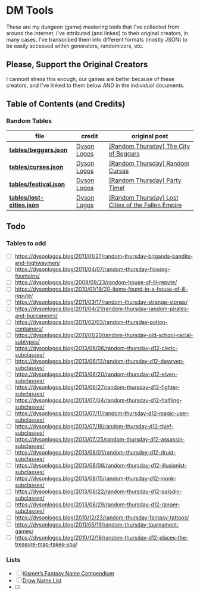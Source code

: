 # DM Tools

These are my dungeon (game) mastering tools that I've collected from around the internet. I've attributed (and linked) to their original creators, in many cases, I've transcribed them into different formats (mostly JSON) to be easily accessed within generators, randomizers, etc.

## Please, Support the Original Creators

I cannont stress this enough, our games are better because of these creators, and I've linked to them below AND in the individual documents.

## Table of Contents (and Credits)

### Random Tables

| file                                                   | credit                                  | original post                                                                                                                              |
| ------------------------------------------------------ | --------------------------------------- | ------------------------------------------------------------------------------------------------------------------------------------------ |
| **[tables/beggers.json](tables/beggers.json)**         | [Dyson Logos](https://dysonlogos.blog/) | [[Random Thursday] The City of Beggars](https://dysonlogos.blog/2011/02/10/random-thursday-the-city-of-beggars/)                           |
| **[tables/curses.json](tables/curses.json)**           | [Dyson Logos](https://dysonlogos.blog/) | [[Random Thursday] Random Curses](https://dysonlogos.blog/2011/03/03/random-thursday-random-curses/)                                       |
| **[tables/festival.json](tables/festivals.json)**      | [Dyson Logos](https://dysonlogos.blog/) | [[Random Thursday] Party Time!](https://dysonlogos.blog/2011/02/17/random-thursday-party-time/)                                            |
| **[tables/lost-cities.json](tables/lost-cities.json)** | [Dyson Logos](https://dysonlogos.blog/) | [[Random Thursday] Lost Cities of the Fallen Empire](https://dysonlogos.blog/2011/04/14/random-thursday-lost-cities-of-the-fallen-empire/) |

## Todo

### Tables to add
- [ ] https://dysonlogos.blog/2011/01/27/random-thursday-brigands-bandits-and-highwaymen/
- [ ] https://dysonlogos.blog/2011/04/07/random-thursday-flowing-fountains/
- [ ] https://dysonlogos.blog/2009/09/23/random-house-of-ill-repute/
- [ ] https://dysonlogos.blog/2010/01/18/20-items-found-in-a-house-of-ill-repute/
- [ ] https://dysonlogos.blog/2011/03/17/random-thursday-strange-stones/
- [ ] https://dysonlogos.blog/2011/04/21/random-thursday-random-pirates-and-buccaneers/
- [ ] https://dysonlogos.blog/2011/02/03/random-thursday-potion-containers/
- [ ] https://dysonlogos.blog/2011/01/20/random-thursday-old-school-racial-subtypes/
- [ ] https://dysonlogos.blog/2013/06/06/random-thursday-d12-cleric-subclasses/
- [ ] https://dysonlogos.blog/2013/06/13/random-thursday-d12-dwarven-subclasses/
- [ ] https://dysonlogos.blog/2013/06/20/random-thursday-d12-elven-subclasses/
- [ ] https://dysonlogos.blog/2013/06/27/random-thursday-d12-fighter-subclasses/
- [ ] https://dysonlogos.blog/2013/07/04/random-thursday-d12-halfling-subclasses/
- [ ] https://dysonlogos.blog/2013/07/11/random-thursday-d12-magic-user-subclasses/
- [ ] https://dysonlogos.blog/2013/07/18/random-thursday-d12-thief-subclasses/
- [ ] https://dysonlogos.blog/2013/07/25/random-thursday-d12-assassin-subclasses/
- [ ] https://dysonlogos.blog/2013/08/01/random-thursday-d12-druid-subclasses/
- [ ] https://dysonlogos.blog/2013/08/08/random-thursday-d12-illusionist-subclasses/
- [ ] https://dysonlogos.blog/2013/08/15/random-thursday-d12-monk-subclasses/
- [ ] https://dysonlogos.blog/2013/08/22/random-thursday-d12-paladin-subclasses/
- [ ] https://dysonlogos.blog/2013/08/29/random-thursday-d12-ranger-subclasses/
- [ ] https://dysonlogos.blog/2010/12/23/random-thursday-fantasy-tattoos/
- [ ] https://dysonlogos.blog/2011/05/19/random-thursday-tournament-games/
- [ ] https://dysonlogos.blog/2010/12/16/random-thursday-d12-places-the-treasure-map-takes-you/

### Lists
- [ ] [Kismet’s Fantasy Name Compendium](https://docs.google.com/spreadsheets/d/1JNukIS9NThOusuWXDQvi5FHnkmd0SB9UGIG-3Jos2OQ/edit#gid=1566100264)
- [ ] [Drow Name List](https://docs.google.com/spreadsheets/d/1pa3B4ctEyodg9ea9QyLjnfKuJos_KL9vZqF1Rd7cPQg/edit#gid=1114928340)
- [ ]